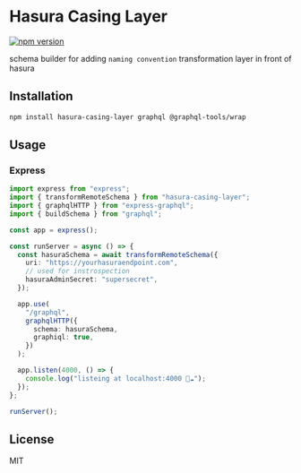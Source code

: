 # Hasura Casing Layer
[![npm version](https://badge.fury.io/js/hasura-casing-layer.svg)](https://www.npmjs.com/package/hasura-casing-layer)

schema builder for adding `naming convention` transformation layer in front of hasura

## Installation

```bash
npm install hasura-casing-layer graphql @graphql-tools/wrap
```

## Usage

### Express

```ts
import express from "express";
import { transformRemoteSchema } from "hasura-casing-layer";
import { graphqlHTTP } from "express-graphql";
import { buildSchema } from "graphql";

const app = express();

const runServer = async () => {
  const hasuraSchema = await transformRemoteSchema({
    uri: "https://yourhasuraendpoint.com",
    // used for instrospection
    hasuraAdminSecret: "supersecret",
  });

  app.use(
    "/graphql",
    graphqlHTTP({
      schema: hasuraSchema,
      graphiql: true,
    })
  );

  app.listen(4000, () => {
    console.log("listeing at localhost:4000 🐐☁");
  });
};

runServer();
```

## License

MIT
